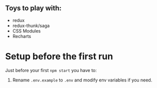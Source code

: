 ## Toys to play with:

- redux
- redux-thunk/saga
- CSS Modules
- Recharts

# Setup before the first run

Just before your first `npm start` you have to:

1. Rename `.env.example` to `.env` and modify env variables if you need.
